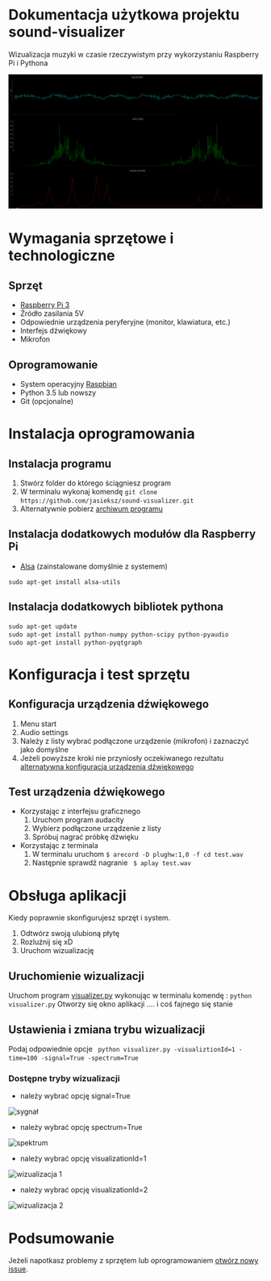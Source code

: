 

# Dokumentacja użytkowa projektu sound-visualizer
Wizualizacja muzyki w czasie rzeczywistym przy wykorzystaniu Raspberry Pi i Pythona

![sound-visualizer](resources/all_example.png)

# Wymagania sprzętowe i technologiczne
## Sprzęt
- [Raspberry Pi 3](https://www.raspberrypi.org/products/)
- Źródło zasilania 5V
- Odpowiednie urządzenia peryferyjne (monitor, klawiatura, etc.)
- Interfejs dźwiękowy
- Mikrofon

## Oprogramowanie
- System operacyjny  [Raspbian](https://www.raspberrypi.org/downloads/raspbian/)
- Python 3.5 lub nowszy
- Git (opcjonalne)

# Instalacja oprogramowania
## Instalacja programu
1. Stwórz folder do którego ściągniesz program
2. W terminalu wykonaj komendę  ``` git clone https://github.com/jasieksz/sound-visualizer.git ```
3.  Alternatywnie pobierz [archiwum programu](https://github.com/jasieksz/sound-visualizer)

## Instalacja dodatkowych modułów dla Raspberry Pi
- [Alsa](http://blog.scphillips.com/posts/2013/01/sound-configuration-on-raspberry-pi-with-alsa/)  (zainstalowane domyślnie z systemem)
 ```
sudo apt-get install alsa-utils
```

## Instalacja dodatkowych bibliotek pythona
```
sudo apt-get update
sudo apt-get install python-numpy python-scipy python-pyaudio
sudo apt-get install python-pyqtgraph
```
# Konfiguracja i test sprzętu
## Konfiguracja urządzenia dźwiękowego
1. Menu start
2. Audio settings
3. Należy z listy wybrać podłączone urządzenie (mikrofon) i zaznaczyć jako domyślne
4. Jeżeli powyższe kroki nie przyniosły oczekiwanego rezultatu
[alternatywna konfiguracja urządzenia dźwiękowego](https://www.linuxcircle.com/2013/05/08/raspberry-pi-microphone-setup-with-usb-sound-card/)

## Test urządzenia dźwiękowego
- Korzystając z interfejsu graficznego
	1. Uruchom program audacity
	2. Wybierz podłączone urządzenie z listy
	3. Spróbuj nagrać próbkę dźwięku
- Korzystając z terminala
	1. W terminalu uruchom ```$ arecord -D plughw:1,0 -f cd test.wav```
	2. Następnie sprawdź nagranie ``` $ aplay test.wav```
	
# Obsługa aplikacji
Kiedy poprawnie skonfigurujesz sprzęt i system. 
1. Odtwórz swoją ulubioną płytę
2. Rozluźnij się xD
3. Uruchom wizualizację
## Uruchomienie wizualizacji
Uruchom program [visualizer.py](https://github.com/jasieksz/sound-visualizer/blob/master/visualizer.py) wykonując w terminalu komendę :
```python visualizer.py```
Otworzy się okno aplikacji .... i coś fajnego się stanie
## Ustawienia i zmiana trybu wizualizacji
Podaj odpowiednie opcje
``` python visualizer.py -visualiztionId=1 -time=100 -signal=True -spectrum=True```

### Dostępne tryby wizualizacji

- należy wybrać opcję signal=True

![sygnał](resources/singal_example.png)

- należy wybrać opcję spectrum=True

![spektrum](resources/specturm_example.png)

- należy wybrać opcję visualizationId=1 

![wizualizacja 1](resources/vis1_example.png)

- należy wybrać opcję visualizationId=2 

![wizualizacja 2](resources/vis2_example.png)

# Podsumowanie
Jeżeli napotkasz problemy z sprzętem lub oprogramowaniem [otwórz nowy issue](https://github.com/jasieksz/sound-visualizer/issues).
